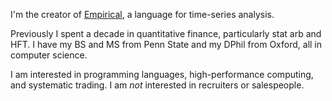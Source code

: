 I'm the creator of [Empirical](https://www.empirical-soft.com/), a language for time-series analysis.

Previously I spent a decade in quantitative finance, particularly stat arb and HFT. I have my BS and MS from Penn State and my DPhil from Oxford, all in computer science.

I am interested in programming languages, high-performance computing, and systematic trading. I am *not* interested in recruiters or salespeople.
